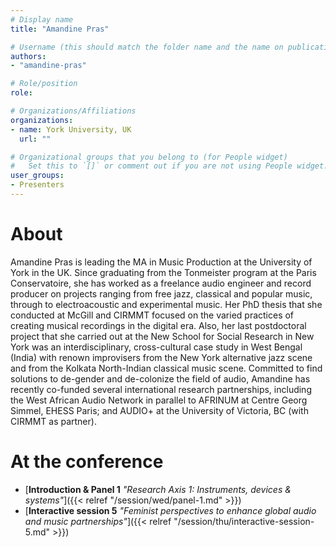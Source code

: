 ```yaml
---
# Display name
title: "Amandine Pras"

# Username (this should match the folder name and the name on publications)
authors:
- "amandine-pras"

# Role/position
role:

# Organizations/Affiliations
organizations:
- name: York University, UK
  url: ""

# Organizational groups that you belong to (for People widget)
#   Set this to `[]` or comment out if you are not using People widget.
user_groups:
- Presenters
---
```


# About

Amandine Pras is leading the MA in Music Production at the University of York in the UK. Since graduating from the Tonmeister program at the Paris Conservatoire, she has worked as a freelance audio engineer and record producer on projects ranging from free jazz, classical and popular music, through to electroacoustic and experimental music. Her PhD thesis that she conducted at McGill and CIRMMT focused on the varied practices of creating musical recordings in the digital era. Also, her last postdoctoral project that she carried out at the New School for Social Research in New York was an interdisciplinary, cross-cultural case study in West Bengal (India) with renown improvisers from the New York alternative jazz scene and from the Kolkata North-Indian classical music scene. Committed to find solutions to de-gender and de-colonize the field of audio, Amandine has recently co-funded several international research partnerships, including the West African Audio Network in parallel to AFRINUM at Centre Georg Simmel, EHESS Paris; and AUDIO+ at the University of Victoria, BC (with CIRMMT as partner). 

# At the conference

- [**Introduction & Panel 1** *"Research Axis 1: Instruments, devices & systems"*]({{< relref "/session/wed/panel-1.md" >}})
- [**Interactive session 5** *"Feminist perspectives to enhance global audio and music partnerships"*]({{< relref "/session/thu/interactive-session-5.md" >}})